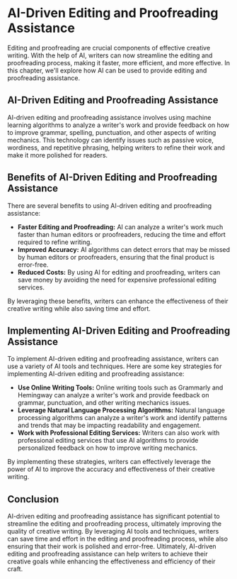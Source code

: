 AI-Driven Editing and Proofreading Assistance
=======================================================================================================

Editing and proofreading are crucial components of effective creative writing. With the help of AI, writers can now streamline the editing and proofreading process, making it faster, more efficient, and more effective. In this chapter, we'll explore how AI can be used to provide editing and proofreading assistance.

AI-Driven Editing and Proofreading Assistance
---------------------------------------------

AI-driven editing and proofreading assistance involves using machine learning algorithms to analyze a writer's work and provide feedback on how to improve grammar, spelling, punctuation, and other aspects of writing mechanics. This technology can identify issues such as passive voice, wordiness, and repetitive phrasing, helping writers to refine their work and make it more polished for readers.

Benefits of AI-Driven Editing and Proofreading Assistance
---------------------------------------------------------

There are several benefits to using AI-driven editing and proofreading assistance:

* **Faster Editing and Proofreading:** AI can analyze a writer's work much faster than human editors or proofreaders, reducing the time and effort required to refine writing.
* **Improved Accuracy:** AI algorithms can detect errors that may be missed by human editors or proofreaders, ensuring that the final product is error-free.
* **Reduced Costs:** By using AI for editing and proofreading, writers can save money by avoiding the need for expensive professional editing services.

By leveraging these benefits, writers can enhance the effectiveness of their creative writing while also saving time and effort.

Implementing AI-Driven Editing and Proofreading Assistance
----------------------------------------------------------

To implement AI-driven editing and proofreading assistance, writers can use a variety of AI tools and techniques. Here are some key strategies for implementing AI-driven editing and proofreading assistance:

* **Use Online Writing Tools:** Online writing tools such as Grammarly and Hemingway can analyze a writer's work and provide feedback on grammar, punctuation, and other writing mechanics issues.
* **Leverage Natural Language Processing Algorithms:** Natural language processing algorithms can analyze a writer's work and identify patterns and trends that may be impacting readability and engagement.
* **Work with Professional Editing Services:** Writers can also work with professional editing services that use AI algorithms to provide personalized feedback on how to improve writing mechanics.

By implementing these strategies, writers can effectively leverage the power of AI to improve the accuracy and effectiveness of their creative writing.

Conclusion
----------

AI-driven editing and proofreading assistance has significant potential to streamline the editing and proofreading process, ultimately improving the quality of creative writing. By leveraging AI tools and techniques, writers can save time and effort in the editing and proofreading process, while also ensuring that their work is polished and error-free. Ultimately, AI-driven editing and proofreading assistance can help writers to achieve their creative goals while enhancing the effectiveness and efficiency of their craft.
